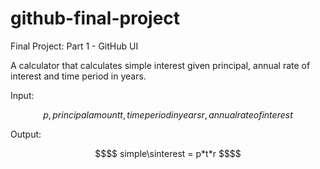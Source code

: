 # github-final-project
Final Project: Part 1 - GitHub UI

A calculator that calculates simple interest given principal, annual rate of interest and time period in years.

Input:
```math
   p, principal amount
   t, time period in years
   r, annual rate of interest
```

Output:
```math
$$ simple\sinterest = p*t*r $$
```
